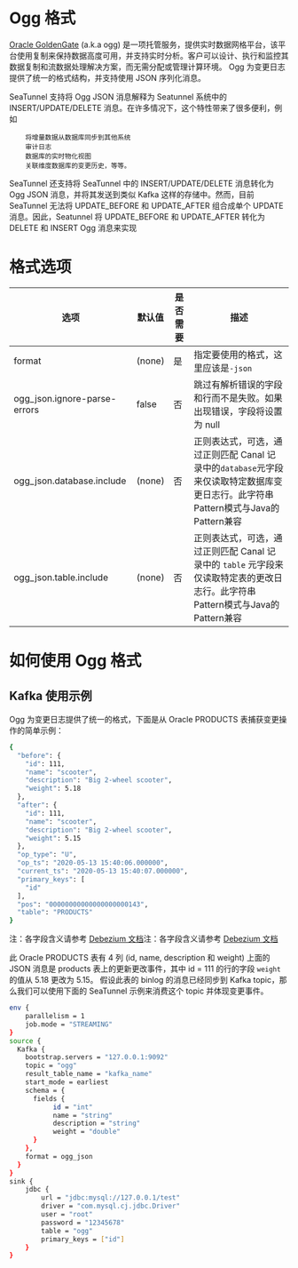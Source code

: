 # Ogg 格式

[Oracle GoldenGate](https://www.oracle.com/integration/goldengate/) (a.k.a ogg) 是一项托管服务，提供实时数据网格平台，该平台使用复制来保持数据高度可用，并支持实时分析。客户可以设计、执行和监控其数据复制和流数据处理解决方案，而无需分配或管理计算环境。 Ogg 为变更日志提供了统一的格式结构，并支持使用 JSON 序列化消息。

SeaTunnel 支持将 Ogg JSON 消息解释为 Seatunnel 系统中的 INSERT/UPDATE/DELETE 消息。在许多情况下，这个特性带来了很多便利，例如

        将增量数据从数据库同步到其他系统
        审计日志
        数据库的实时物化视图
        关联维度数据库的变更历史，等等。

SeaTunnel 还支持将 SeaTunnel 中的 INSERT/UPDATE/DELETE 消息转化为 Ogg JSON 消息，并将其发送到类似 Kafka 这样的存储中。然而，目前 SeaTunnel 无法将 UPDATE_BEFORE 和 UPDATE_AFTER 组合成单个 UPDATE 消息。因此，Seatunnel 将 UPDATE_BEFORE 和 UPDATE_AFTER 转化为 DELETE 和 INSERT Ogg 消息来实现

# 格式选项

|              选项              |  默认值   | 是否需要 |                                         描述                                         |
|------------------------------|--------|------|------------------------------------------------------------------------------------|
| format                       | (none) | 是    | 指定要使用的格式，这里应该是`-json`                                                              |
| ogg_json.ignore-parse-errors | false  | 否    | 跳过有解析错误的字段和行而不是失败。如果出现错误，字段将设置为 null                                               |
| ogg_json.database.include    | (none) | 否    | 正则表达式，可选，通过正则匹配 Canal 记录中的`database`元字段来仅读取特定数据库变更日志行。此字符串Pattern模式与Java的Pattern兼容 |
| ogg_json.table.include       | (none) | 否    | 正则表达式，可选，通过正则匹配 Canal 记录中的 `table` 元字段来仅读取特定表的更改日志行。此字符串Pattern模式与Java的Pattern兼容   |

# 如何使用 Ogg 格式

## Kafka 使用示例

Ogg 为变更日志提供了统一的格式，下面是从 Oracle PRODUCTS 表捕获变更操作的简单示例：

```bash
{
  "before": {
    "id": 111,
    "name": "scooter",
    "description": "Big 2-wheel scooter",
    "weight": 5.18
  },
  "after": {
    "id": 111,
    "name": "scooter",
    "description": "Big 2-wheel scooter",
    "weight": 5.15
  },
  "op_type": "U",
  "op_ts": "2020-05-13 15:40:06.000000",
  "current_ts": "2020-05-13 15:40:07.000000",
  "primary_keys": [
    "id"
  ],
  "pos": "00000000000000000000143",
  "table": "PRODUCTS"
}
```

注：各字段含义请参考 [Debezium 文档](https://debezium.io/documentation/reference/2.5/connectors/oracle.html#oracle-events)注：各字段含义请参考 [Debezium 文档](https://debezium.io/documentation/reference/2.5/connectors/oracle.html#oracle-events)

此 Oracle PRODUCTS 表有 4 列 (id, name, description 和 weight)
上面的 JSON 消息是 products 表上的更新更改事件，其中 id = 111 的行的字段 `weight` 的值从 5.18 更改为 5.15。
假设此表的 binlog 的消息已经同步到 Kafka topic，那么我们可以使用下面的 SeaTunnel 示例来消费这个 topic 并体现变更事件。

```bash
env {
    parallelism = 1
    job.mode = "STREAMING"
}
source {
  Kafka {
    bootstrap.servers = "127.0.0.1:9092"
    topic = "ogg"
    result_table_name = "kafka_name"
    start_mode = earliest
    schema = {
      fields {
           id = "int"
           name = "string"
           description = "string"
           weight = "double"
      }
    },
    format = ogg_json
  }
}
sink {
    jdbc {
        url = "jdbc:mysql://127.0.0.1/test"
        driver = "com.mysql.cj.jdbc.Driver"
        user = "root"
        password = "12345678"
        table = "ogg"
        primary_keys = ["id"]
    }
}
```

